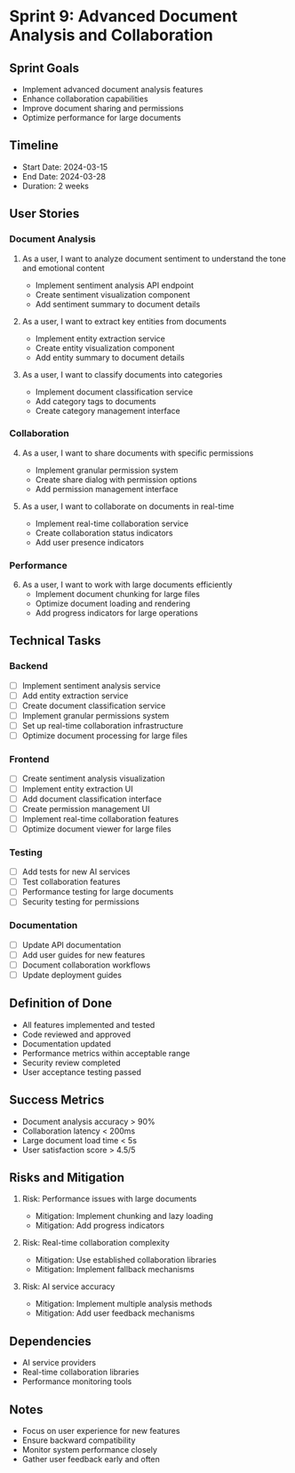 # Sprint 9: Advanced Document Analysis and Collaboration

## Sprint Goals
- Implement advanced document analysis features
- Enhance collaboration capabilities
- Improve document sharing and permissions
- Optimize performance for large documents

## Timeline
- Start Date: 2024-03-15
- End Date: 2024-03-28
- Duration: 2 weeks

## User Stories

### Document Analysis
1. As a user, I want to analyze document sentiment to understand the tone and emotional content
   - Implement sentiment analysis API endpoint
   - Create sentiment visualization component
   - Add sentiment summary to document details

2. As a user, I want to extract key entities from documents
   - Implement entity extraction service
   - Create entity visualization component
   - Add entity summary to document details

3. As a user, I want to classify documents into categories
   - Implement document classification service
   - Add category tags to documents
   - Create category management interface

### Collaboration
4. As a user, I want to share documents with specific permissions
   - Implement granular permission system
   - Create share dialog with permission options
   - Add permission management interface

5. As a user, I want to collaborate on documents in real-time
   - Implement real-time collaboration service
   - Create collaboration status indicators
   - Add user presence indicators

### Performance
6. As a user, I want to work with large documents efficiently
   - Implement document chunking for large files
   - Optimize document loading and rendering
   - Add progress indicators for large operations

## Technical Tasks

### Backend
- [ ] Implement sentiment analysis service
- [ ] Add entity extraction service
- [ ] Create document classification service
- [ ] Implement granular permissions system
- [ ] Set up real-time collaboration infrastructure
- [ ] Optimize document processing for large files

### Frontend
- [ ] Create sentiment analysis visualization
- [ ] Implement entity extraction UI
- [ ] Add document classification interface
- [ ] Create permission management UI
- [ ] Implement real-time collaboration features
- [ ] Optimize document viewer for large files

### Testing
- [ ] Add tests for new AI services
- [ ] Test collaboration features
- [ ] Performance testing for large documents
- [ ] Security testing for permissions

### Documentation
- [ ] Update API documentation
- [ ] Add user guides for new features
- [ ] Document collaboration workflows
- [ ] Update deployment guides

## Definition of Done
- All features implemented and tested
- Code reviewed and approved
- Documentation updated
- Performance metrics within acceptable range
- Security review completed
- User acceptance testing passed

## Success Metrics
- Document analysis accuracy > 90%
- Collaboration latency < 200ms
- Large document load time < 5s
- User satisfaction score > 4.5/5

## Risks and Mitigation
1. Risk: Performance issues with large documents
   - Mitigation: Implement chunking and lazy loading
   - Mitigation: Add progress indicators

2. Risk: Real-time collaboration complexity
   - Mitigation: Use established collaboration libraries
   - Mitigation: Implement fallback mechanisms

3. Risk: AI service accuracy
   - Mitigation: Implement multiple analysis methods
   - Mitigation: Add user feedback mechanisms

## Dependencies
- AI service providers
- Real-time collaboration libraries
- Performance monitoring tools

## Notes
- Focus on user experience for new features
- Ensure backward compatibility
- Monitor system performance closely
- Gather user feedback early and often 